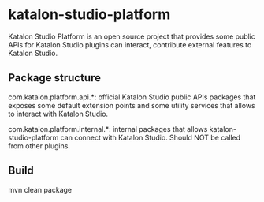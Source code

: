 # katalon-studio-platform
Katalon Studio Platform is an open source project that provides some public APIs for Katalon Studio plugins can interact, contribute external features to Katalon Studio.

## Package structure
com.katalon.platform.api.*: official Katalon Studio public APIs packages that exposes some default extension points and some utility services that allows to interact with Katalon Studio.

com.katalon.platform.internal.*: internal packages that allows katalon-studio-platform can connect with Katalon Studio. Should NOT be called from other plugins.

## Build
mvn clean package
